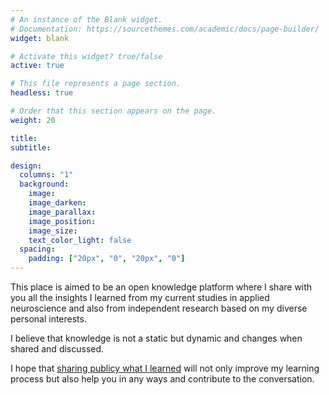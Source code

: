 ```yaml
---
# An instance of the Blank widget.
# Documentation: https://sourcethemes.com/academic/docs/page-builder/
widget: blank

# Activate this widget? true/false
active: true

# This file represents a page section.
headless: true

# Order that this section appears on the page.
weight: 20

title: 
subtitle: 

design:
  columns: "1"
  background:
    image: 
    image_darken: 
    image_parallax: 
    image_position: 
    image_size: 
    text_color_light: false
  spacing:
    padding: ["20px", "0", "20px", "0"]
---
```




This place is aimed to be an open knowledge platform where I share with you all the insights I learned from my current studies in applied neuroscience and also from independent research based on my diverse personal interests. 

I believe that knowledge is not a static but dynamic and changes when shared and discussed. 

I hope that [sharing publicy what I learned](#) will not only improve my learning process but also help you in any ways and contribute to the conversation.   
